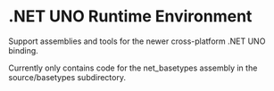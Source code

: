 # .NET UNO Runtime Environment

Support assemblies and tools for the newer cross-platform .NET UNO binding.

Currently only contains code for the net_basetypes assembly in the source/basetypes subdirectory.